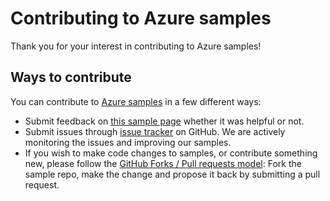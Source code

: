 # Contributing to Azure samples

Thank you for your interest in contributing to Azure samples!

## Ways to contribute

You can contribute to [Azure samples](https://github.com/Azure-Samples/app-service-dotnet-manage-logs-for-web-apps) in a few different ways:

- Submit feedback on [this sample page](https://azure.microsoft.com/documentation/samples/app-service-dotnet-manage-logs-for-web-apps/) whether it was helpful or not.  
- Submit issues through [issue tracker](https://github.com/Azure-Samples/app-service-dotnet-manage-logs-for-web-apps/issues) on GitHub. We are actively monitoring the issues and improving our samples.
- If you wish to make code changes to samples, or contribute something new, please follow the [GitHub Forks / Pull requests model](https://help.github.com/articles/fork-a-repo/): Fork the sample repo, make the change and propose it back by submitting a pull request.
